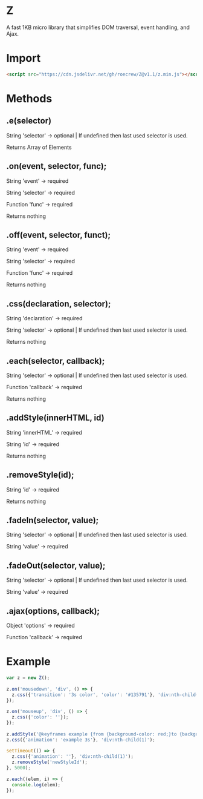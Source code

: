 # Z
A fast 1KB micro library that simplifies DOM traversal, event handling, and Ajax.

# Import

```html
<script src="https://cdn.jsdelivr.net/gh/roecrew/Z@v1.1/z.min.js"></script>
```

# Methods

## .e(selector)

String 'selector' -> optional | If undefined then last used selector is used.

Returns Array of Elements

## .on(event, selector, func);

String 'event' -> required

String 'selector' -> required

Function 'func' -> required

Returns nothing

## .off(event, selector, funct);

String 'event' -> required

String 'selector' -> required

Function 'func' -> required

Returns nothing

## .css(declaration, selector);

String 'declaration' -> required

String 'selector' -> optional | If undefined then last used selector is used.

Returns nothing

## .each(selector, callback);

String 'selector' -> optional | If undefined then last used selector is used.

Function 'callback' -> required

Returns nothing

## .addStyle(innerHTML, id)

String 'innerHTML' -> required

String 'id' -> required

Returns nothing

## .removeStyle(id);

String 'id' -> required

Returns nothing

## .fadeIn(selector, value);

String 'selector' -> optional | If undefined then last used selector is used.

String 'value' -> required

## .fadeOut(selector, value);

String 'selector' -> optional | If undefined then last used selector is used.

String 'value' -> required

## .ajax(options, callback);

Object 'options' -> required

Function 'callback' -> required

# Example

```javascript
var z = new Z();
    
z.on('mousedown', 'div', () => {
  z.css({'transition': '3s color', 'color': '#135791'}, 'div:nth-child(1)');
});
    
z.on('mouseup', 'div', () => {
  z.css({'color': ''});
});
    
z.addStyle('@keyframes example {from {background-color: red;}to {background-color: yellow;}}', 'newStyleId');
z.css({'animation': 'example 3s'}, 'div:nth-child(1)');
    
setTimeout(() => {
  z.css({'animation': ''}, 'div:nth-child(1)');
  z.removeStyle('newStyleId');
}, 5000);
    
z.each((elem, i) => {
  console.log(elem);
});
```
